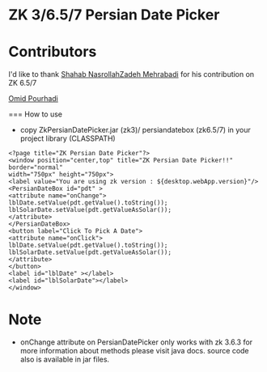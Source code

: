 ZK 3/6.5/7 Persian Date Picker
===


Contributors
===

I'd like to thank [Shahab NasrollahZadeh Mehrabadi](mailto:shahab.mehrabadi@gmail.com) for his contribution on ZK 6.5/7

[Omid Pourhadi](http://omidbiz.com)


=== How to use

+ copy ZkPersianDatePicker.jar (zk3)/ persiandatebox (zk6.5/7) in your project library (CLASSPATH)

```
<?page title="ZK Persian Date Picker"?>
<window position="center,top" title="ZK Persian Date Picker!!" border="normal"
width="750px" height="750px">
<label value="You are using zk version : ${desktop.webApp.version}"/>
<PersianDateBox id="pdt" >
<attribute name="onChange">
lblDate.setValue(pdt.getValue().toString());
lblSolarDate.setValue(pdt.getValueAsSolar());
</attribute>
</PersianDateBox>
<button label="Click To Pick A Date">
<attribute name="onClick">
lblDate.setValue(pdt.getValue().toString());
lblSolarDate.setValue(pdt.getValueAsSolar());
</attribute>
</button>
<label id="lblDate" ></label>
<label id="lblSolarDate"></label>
</window>
```

Note
===

+ onChange attribute on PersianDatePicker only works with zk 3.6.3
for more information about methods please visit java docs. source code also is available in jar files.


